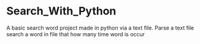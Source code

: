 # Search_With_Python
A basic search word project made in python via a text file.
Parse a text file 
search a word in file that how many time word is occur
